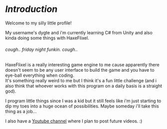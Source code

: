 # ***Introduction***

Welcome to my silly little profile!

My username's dygte and i'm currently learning C# from Unity and also kinda doing some things with HaxeFlixel.  
###### *cough*.. friday night funkin. *cough*..  

HaxeFlixel is a really interesting game engine to me cause apparently there doesn't seem
to be any user interface to build the game and you have to eye-ball everything when coding.  
It's something really weird to me but I think it's a fun little challenge
(and i also think that whoever works with this program on a daily basis is a straight god).

I program little things since I was a kid but it still feels like i'm just starting to dip
my toes into a huge ocean of possibilities. Maybe someday i'll take this thing as a job...

I also have a [Youtube channel](https://www.youtube.com/channel/UCFzqXu10stskzvFuXjGgQww)
where I plan to post future videos. :)

<!---
dygte/dygte is a ✨ special ✨ repository because its 'README.md' (this file) appears on your 
GitHub profile. You can click the Preview link to take a look at your changes.
--->
